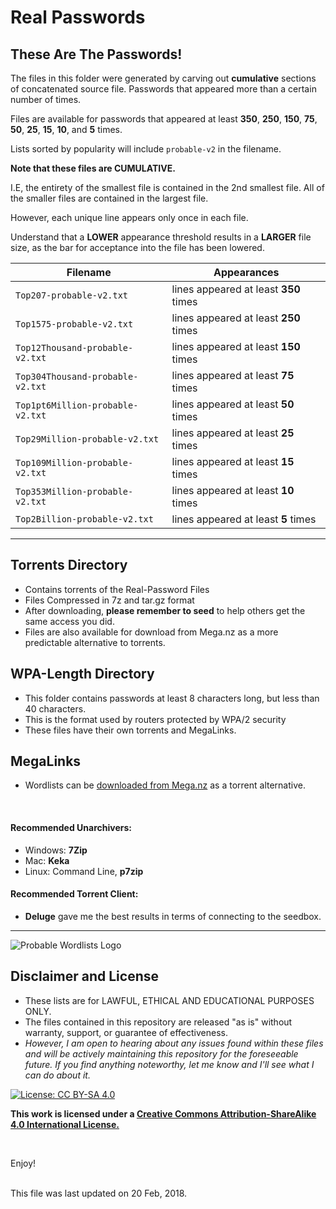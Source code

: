 # Real Passwords


##  These Are The Passwords!  

The files in this folder were generated by carving out __cumulative__ sections of concatenated source file. Passwords that appeared more than a certain number of times.


Files are available for passwords that appeared at least __350__, __250__, __150__, __75__, __50__, __25__, __15__, __10__, and __5__ times.

Lists sorted by popularity will include `probable-v2` in the filename.

__Note that these files are CUMULATIVE.__ <br>

I.E, the entirety of the smallest file is contained in the 2nd smallest file. All of the smaller files are contained in the largest file.  <br>

However, each unique line appears only once in each file.

Understand that a __LOWER__ appearance threshold results in a __LARGER__ file size, as the bar for acceptance into the file has been lowered.
<br>

| Filename | Appearances|
| ---- | ----|
| `Top207-probable-v2.txt` | lines appeared at least __350__ times |
| `Top1575-probable-v2.txt` | lines appeared at least __250__ times |
| `Top12Thousand-probable-v2.txt` | lines appeared at least __150__ times |
| `Top304Thousand-probable-v2.txt` | lines appeared at least __75__ times |
| `Top1pt6Million-probable-v2.txt` | lines appeared at least __50__ times |
| `Top29Million-probable-v2.txt` | lines appeared at least __25__ times |
| `Top109Million-probable-v2.txt` | lines appeared at least __15__ times |
| `Top353Million-probable-v2.txt` | lines appeared at least __10__ times |
| `Top2Billion-probable-v2.txt` | lines appeared at least __5__ times |




***

## Torrents Directory
* Contains torrents of the Real-Password Files
* Files Compressed in 7z and tar.gz format
* After downloading, __please remember to seed__ to help others get the same access you did.
* Files are also available for download from Mega.nz as a more predictable alternative to torrents.


## WPA-Length Directory
* This folder contains passwords at least 8 characters long, but less than 40 characters.
* This is the format used by routers protected by WPA/2 security
* These files have their own torrents and MegaLinks.


##  MegaLinks
* Wordlists can be [downloaded from Mega.nz](Real-Passwords/Real-Passwords-MegaLinks.md) as a torrent alternative.


<br>

#### Recommended Unarchivers:
* Windows: __7Zip__
* Mac: __Keka__
* Linux: Command Line, __p7zip__

#### Recommended Torrent Client:
* __Deluge__ gave me the best results in terms of connecting to the seedbox.

***

![Probable Wordlists Logo](https://raw.githubusercontent.com/berzerk0/Probable-Wordlists/master/ProbableWordlistLogo.png)

## Disclaimer and License
 + These lists are for LAWFUL, ETHICAL AND EDUCATIONAL PURPOSES ONLY.
 + The files contained in this repository are released "as is" without warranty, support, or guarantee of effectiveness.
 + *However, I am open to hearing about any issues found within these files and will be actively maintaining this repository for the foreseeable future. If you find anything noteworthy, let me know and I'll see what I can do about it.*

 [![License: CC BY-SA 4.0](https://img.shields.io/badge/License-CC%20BY--SA%204.0-lightgrey.svg)](http://creativecommons.org/licenses/by-sa/4.0/)

 __This work is licensed under a [Creative Commons Attribution-ShareAlike 4.0 International License.](https://creativecommons.org/licenses/by-sa/4.0/)__


<br>

Enjoy!

<br>
This file was last updated on 20 Feb, 2018.
